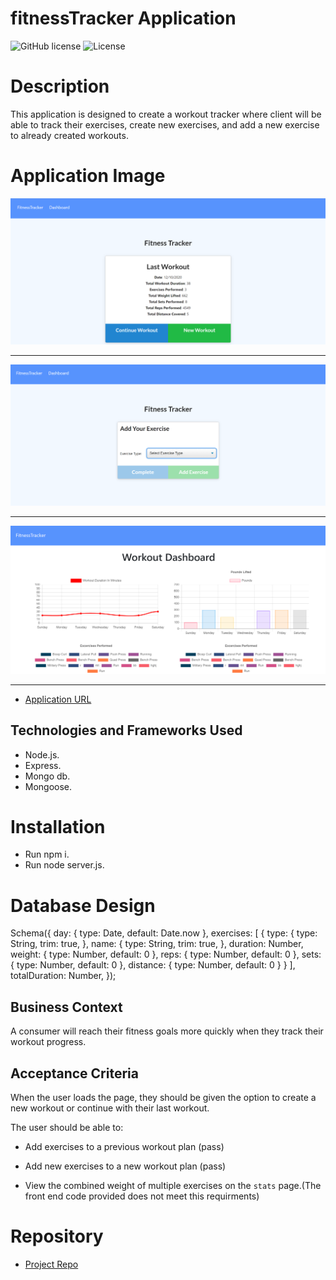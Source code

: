 # fitnessTracker Application

![GitHub license](https://img.shields.io/badge/Made%20by-%40Eng.JordanNaei-orange)
![License](https://img.shields.io/badge/License-ISC-blue.svg "License Badge")

# Description

This application is designed to create a workout tracker where client will be able to track their exercises, create new exercises, and add a new exercise to already created workouts.

# Application Image

![Application main screen](https://github.com/JordanNaei/fitnessTracker/blob/main/public/img/app1.PNG?raw=true)

<hr>

![Application Stat Page](https://github.com/JordanNaei/fitnessTracker/blob/main/public/img/app2.PNG?raw=true)

<hr>

![Application excercise Page](https://github.com/JordanNaei/fitnessTracker/blob/main/public/img/app3.PNG?raw=true)

<hr>

- [Application URL]()

## Technologies and Frameworks Used

- Node.js.
- Express.
- Mongo db.
- Mongoose.

# Installation

- Run npm i.
- Run node server.js.

# Database Design

Schema({
        day: {
        type: Date,
        default: Date.now
        },
        exercises: [
        {
        type: {
        type: String,
        trim: true,
        },
        name: {
        type: String,
        trim: true,
        },
        duration: Number,
        weight: {
        type: Number,
        default: 0
        },
        reps: {
        type: Number,
        default: 0
        },
        sets: {
        type: Number,
        default: 0
        },
        distance: {
        type: Number,
        default: 0
        }
        }
        ],
        totalDuration: Number,
});

## Business Context

A consumer will reach their fitness goals more quickly when they track their workout progress.

## Acceptance Criteria

When the user loads the page, they should be given the option to create a new workout or continue with their last workout.

The user should be able to:

  * Add exercises to a previous workout plan (pass)

  * Add new exercises to a new workout plan (pass)

  * View the combined weight of multiple exercises on the `stats` page.(The front end code provided does not meet this requirments)

# Repository

- [Project Repo](https://github.com/JordanNaei/fitnessTracker)